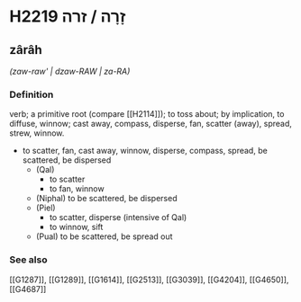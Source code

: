 # H2219 זָרָה / זרה

## zârâh

_(zaw-raw' | dzaw-RAW | za-RA)_

### Definition

verb; a primitive root (compare [[H2114]]); to toss about; by implication, to diffuse, winnow; cast away, compass, disperse, fan, scatter (away), spread, strew, winnow.

- to scatter, fan, cast away, winnow, disperse, compass, spread, be scattered, be dispersed
    - (Qal)
        - to scatter
        - to fan, winnow
    - (Niphal) to be scattered, be dispersed
    - (Piel)
        - to scatter, disperse (intensive of Qal)
        - to winnow, sift
    - (Pual) to be scattered, be spread out
### See also

[[G1287]], [[G1289]], [[G1614]], [[G2513]], [[G3039]], [[G4204]], [[G4650]], [[G4687]]

